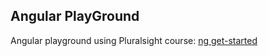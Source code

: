 ## Angular PlayGround
Angular playground using Pluralsight course: [ng get-started](https://app.pluralsight.com/library/courses/angularjs-get-started/table-of-contents)
